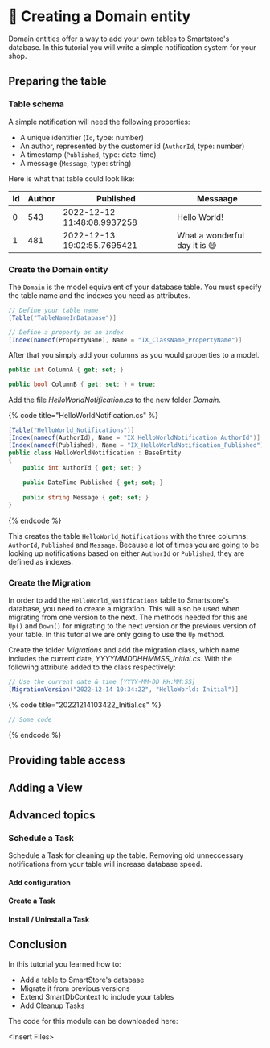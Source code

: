 # 🥚 Creating a Domain entity

Domain entities offer a way to add your own tables to Smartstore's database. In this tutorial you will write a simple notification system for your shop.

## Preparing the table

### Table schema

A simple notification will need the following properties:

* A unique identifier (`Id`, type: number)
* An author, represented by the customer id (`AuthorId`, type: number)
* A timestamp (`Published`, type: date-time)
* A message (`Message`, type: string)

Here is what that table could look like:

| Id | Author | Published                   | Messaage                           |
| -- | ------ | --------------------------- | ---------------------------------- |
| 0  | 543    | 2022-12-12 11:48:08.9937258 | Hello World!                       |
| 1  | 481    | 2022-12-13 19:02:55.7695421 | What a wonderful day it is :smile: |

### Create the Domain entity

The `Domain` is the model equivalent of your database table. You must specify the table name and the indexes you need as attributes.

```csharp
// Define your table name
[Table("TableNameInDatabase")]

// Define a property as an index
[Index(nameof(PropertyName), Name = "IX_ClassName_PropertyName")]
```

After that you simply add your columns as you would properties to a model.

```csharp
public int ColumnA { get; set; }

public bool ColumnB { get; set; } = true;
```

Add the file _HelloWorldNotification.cs_ to the new folder _Domain_.

{% code title="HelloWorldNotification.cs" %}
```csharp
[Table("HelloWorld_Notifications")]
[Index(nameof(AuthorId), Name = "IX_HelloWorldNotification_AuthorId")]
[Index(nameof(Published), Name = "IX_HelloWorldNotification_Published")]
public class HelloWorldNotification : BaseEntity
{
    public int AuthorId { get; set; }
    
    public DateTime Published { get; set; }
    
    public string Message { get; set; }
}
```
{% endcode %}

This creates the table `HelloWorld_Notifications` with the three columns: `AuthorId`, `Published` and `Message`. Because a lot of times you are going to be looking up notifications based on either `AuthorId` or `Published`, they are defined as indexes.

### Create the Migration

In order to add the `HelloWorld_Notifications` table to Smartstore's database, you need to create a migration. This will also be used when migrating from one version to the next. The methods needed for this are `Up()` and `Down()` for migrating to the next version or the previous version of your table. In this tutorial we are only going to use the `Up` method.

Create the folder _Migrations_ and add the migration class, which name includes the current date, _YYYYMMDDHHMMSS\_Initial.cs_. With the following attribute added to the class respectively:

```csharp
// Use the current date & time [YYYY-MM-DD HH:MM:SS]
[MigrationVersion("2022-12-14 10:34:22", "HelloWorld: Initial")]
```

{% code title="20221214103422_Initial.cs" %}
```csharp
// Some code
```
{% endcode %}

## Providing table access

## Adding a View

## Advanced topics

### Schedule a Task

Schedule a Task for cleaning up the table. Removing old unneccessary notifications from your table will increase database speed.

#### Add configuration

#### Create a Task

#### Install / Uninstall a Task

## Conclusion

In this tutorial you learned how to:

* Add a table to SmartStore's database
* Migrate it from previous versions
* Extend SmartDbContext to include your tables
* Add Cleanup Tasks

The code for this module can be downloaded here:

\<Insert Files>
